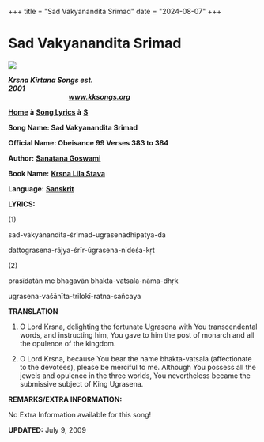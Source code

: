 +++
title = "Sad Vakyanandita Srimad"
date = "2024-08-07"
+++

# Sad Vakyanandita Srimad
**[![](http://kksongs.org/image_files/image002.jpg)](http://kksongs.org/)**

**_Krsna Kirtana Songs est. 2001_**                                                                                                                                                      **_www.kksongs.org_**

**[Home](http://kksongs.org/)** **à** **[Song Lyrics](http://kksongs.org/lyrics.html)** **à** **[S](http://kksongs.org/songs/song_s.html)**

**Song Name: Sad Vakyanandita Srimad**

**Official Name: Obeisance 99 Verses 383 to 384**

**Author:** [**Sanatana Goswami**](http://kksongs.org/authors/list/sanatana_g.html)

**Book Name:** [**Krsna Lila Stava**](http://kksongs.org/authors/krsnalilastava.html)

**Language:** [**Sanskrit**](http://kksongs.org/language/list/sanskrit.html)

**LYRICS:**

(1)

sad-vākyānandita-śrīmad-ugrasenādhipatya-da

dattograsena-rājya-śrīr-ūgrasena-nideśa-kṛt

(2)

prasīdatān me bhagavān bhakta-vatsala-nāma-dhṛk

ugrasena-vaśānīta-trilokī-ratna-sañcaya

**TRANSLATION**

1) O Lord Krsna, delighting the fortunate Ugrasena with You transcendental words, and instructing him, You gave to him the post of monarch and all the opulence of the kingdom.

2) O Lord Krsna, because You bear the name bhakta-vatsala (affectionate to the devotees), please be merciful to me. Although You possess all the jewels and opulence in the three worlds, You nevertheless became the submissive subject of King Ugrasena.

**REMARKS/EXTRA INFORMATION:**

No Extra Information available for this song!

**UPDATED:** July 9, 2009